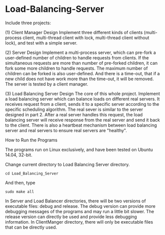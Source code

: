 Load-Balancing-Server
=====================


Include three projects:

(1) Client Manager Design
    Implement three different kinds of clients (multi-process client, multi-thread client with lock, multi-thread client without lock), and test with a simple server.

(2) Server Design
    Implement a multi-process server, which can pre-fork a user-defined number of children to handle requests from clients. If the simultaneous requests are more than number of pre-forked children, it can fork some more children to handle requests. The maximum number of children can be forked is also user-defined. And there is a time-out, that if a new child does not have work more than the time-out, it will be removed. The server is tested by a client manager.

(3) Load Balancing Server Design
    The core of this whole project. Implement a load balancing server which can balance loads on different real servers. It receives request from a client, sends it to a specific server according to the specific scheduling algorithm. The real sever is similar to the server designed in part 2. After a real server handles this request, the load balancing server will receive response from the real server and send it back to the client. There is also a heartbeat mechanism between load balancing server and real servers to ensure real servers are "healthy".


How to Run the Programs

The programs run on Linux exclusively, and have been tested on Ubuntu 14.04, 32-bit.

Change current directory to Load Balancing Server directory.

    cd Load_Balancing_Server

And then, type

    sudo make all

In Server and Load Balancer directories, there will be two versions of executable files: debug and release. The debug version can provide more debugging messages of the programs and may run a little bit slower. The release version can directly be used and provide less debugging information.
In ClientManger directory, there will only be executable files that can be directly used.

